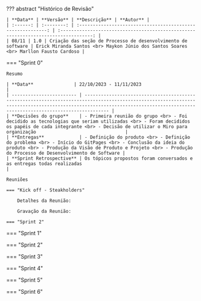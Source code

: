 ??? abstract "Histórico de Revisão"

    | **Data** | **Versão** | **Descrição** | **Autor** |
    | :------: | :--------: | :----------------------------------------------------------: | :----------------------------------------------------------------------------------: |
    | 08/11 | 1.0 | Criação das seção de Processo de desenvolvimento de software | Erick Miranda Santos <br> Maykon Júnio dos Santos Soares <br> Marllon Fausto Cardoso |

=== "Sprint 0"

    Resumo

    | **Data**               | 22/10/2023 - 11/11/2023                                                                                                                                                                                                                           |
    | ------------------------ | --------------------------------------------------------------------------------------------------------------------------------------------------------------------------------------------------------------------------- |
    | **Decisões do grupo**    | - Primeira reunião do grupo <br> - Foi decidido as tecnologias que seriam utilizadas <br> - Foram decididos os papéis de cada integrante <br> - Decisão de utilizar o Miro para organização                                 |
    | **Entregas**             | - Definição do produto <br> - Definição do problema <br> - Início do GitPages <br> - Conclusão da ideia do produto <br> - Produção da Visão de Produto e Projeto <br> - Produção do Processo de Desenvolvimento de Software |
    | **Sprint Retrospective** | Os tópicos propostos foram conversados e as entregas todas realizadas                                                                                                                                                       |

    Reuniões

    === "Kick off - Steakholders"

        Detalhes da Reunião:

        Gravação da Reunião:

    === "Sprint 2"

=== "Sprint 1"

=== "Sprint 2"

=== "Sprint 3"

=== "Sprint 4"

=== "Sprint 5"

=== "Sprint 6"
